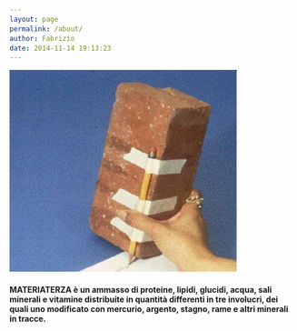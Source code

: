 ```yaml
---
layout: page
permalink: /about/
author: Fabrizio
date: 2014-11-14 19:13:23
---
```

![Alt text](/images/elbert_mouse.jpg)

#### MATERIATERZA è un ammasso di proteine, lipidi, glucidi, acqua, sali minerali e vitamine distribuite in quantità differenti in tre involucri, dei quali uno modificato con mercurio, argento, stagno, rame e altri minerali in tracce.
